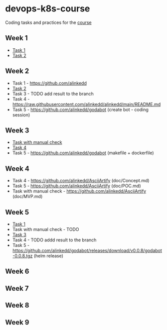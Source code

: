 # devops-k8s-course

Coding tasks and practices for the [course](https://prometheus.org.ua/prometheus-plus/devops_and_kubernetes/)

## Week 1

- [Task 1](https://github.com/alinkedd/devops-k8s-course/tree/module1-task1-script)
- [Task 2](https://github.com/alinkedd/devops-k8s-course/tree/module1-task2-build-ship-run)

## Week 2

- Task 1 - https://github.com/alinkedd
- [Task 2](https://github.com/alinkedd/devops-k8s-course/tree/module2-task2-challenge)
- Task 3 - TODO add result to the branch
- Task 4 - https://raw.githubusercontent.com/alinkedd/alinkedd/main/README.md
- Task 5 - https://github.com/alinkedd/godabot (create bot - coding session)

## Week 3

- [Task with manual check](https://github.com/alinkedd/devops-k8s-course/tree/module3-task-manual-runc-network)
- [Task 4](https://github.com/alinkedd/devops-k8s-course/tree/module3-task4-dive)
- Task 5 - https://github.com/alinkedd/godabot (makefile + dockerfile)

## Week 4

- Task 4 - https://github.com/alinkedd/AsciiArtify (doc/Concept.md)
- Task 5 - https://github.com/alinkedd/AsciiArtify (doc/POC.md)
- Task with manual check - https://github.com/alinkedd/AsciiArtify (doc/MVP.md)

## Week 5

- [Task 1](https://github.com/alinkedd/devops-k8s-course/tree/module5-task1-kubeplugin)
- Task with manual check - TODO
- [Task 3](https://github.com/alinkedd/devops-k8s-course/tree/module5-task3-yml-prompts)
- Task 4 - TODO addd result to the branch
- Task 5 - https://github.com/alinkedd/godabot/releases/download/v0.0.8/godabot-0.0.8.tgz (helm release)

## Week 6

## Week 7

## Week 8

## Week 9
